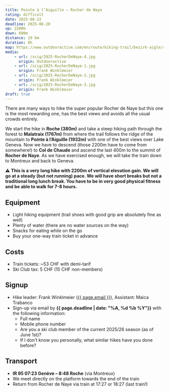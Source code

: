 ```yaml
---
title: Pointe à l’Aiguille – Rocher de Naye
rating: difficult
date: 2025-06-22
deadline: 2025-06-20
up: 2200m
down: 600m
distance: 19 km
duration: 8h
map: https://www.outdooractive.com/en/route/hiking-trail/bezirk-aigle/roche-pointe-a-l-aiguille-rocher-de-naye/296796728/?share=%7Ezzhfzhup%244ossvheh
media:
    - url: /scig/2025-RocherDeNaye-4.jpg
      origin: Outdooractive
    - url: /scig/2025-RocherDeNaye-1.jpg
      origin: Frank Winklmeier
    - url: /scig/2025-RocherDeNaye-2.jpg
      origin: Frank Winklmeier
    - url: /scig/2025-RocherDeNaye-3.jpg
      origin: Frank Winklmeier
draft: true
---
```


There are many ways to hike the super popular Rocher de Naye but this one is the
most rewarding one, has the best views and avoids all the usual crowds entirely.

We start the hike in **Roche (380m)** and take a steep hiking path through the forest to
**Malatraix (1767m)** from where the trail follows the ridge of the mountain to **Pointe à
l’Aiguille (1932m)** with one of the best views over Lake Geneva. Now we have to descend (those
2200m have to come from somewhere!) to **Col de Chaude** and ascend the last 400m to the summit of
**Rocher de Naye**. As we have exercised enough, we will take the train down to Montreux and back to
Geneva.

⚠️ **This is a very long hike with 2200m of vertical elevation gain. We will go at a steady (but
not running) pace. We will have short breaks but not a traditional long lunch break. You have to be
in very good physical fitness and be able to walk for 7-8 hours.**

## <i class="bi bi-card-checklist"></i>Equipment
- Light hiking equipment (trail shoes with good grip are absolutely fine as well)
- Plenty of water (there are no water sources on the way)
- Snacks for eating while on the go
- Buy your one-way train ticket in advance

## <i class="bi bi-piggy-bank"></i>Costs
- Train tickets: ~53 CHF with demi-tarif
- Ski Club tax: 5 CHF (15 CHF non-members)

## <i class="bi bi-envelope-at"></i>Signup
- Hike leader: Frank Winklmeier (<a href="mailto:{{ page.email }}?subject=SCIG {{page.title}}">{{ page.email }}</a>), Assistant: Maica Trabanco
- Sign-up via email by **{{ page.deadline | date: "%A, %d %b %Y"}}** with the following information:
  - Full name
  - Mobile phone number
  - Are you a ski club member of the current 2025/26 season (as of June 1st)?
  - If I don't know you personally, what similar hikes have you done before?

## <i class="bi bi-train-front"></i>Transport
- **IR 95 07:23 Genève – 8:48 Roche** (via Montreux)
- We meet directly on the platform towards the end of the train
- Return from Rocher de Naye via train at 17:27 or 18:27 (last train!)
